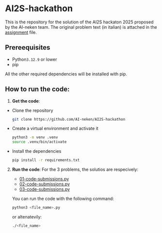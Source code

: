 # AI2S-hackathon

This is the repository for the solution of the AI2S hackaton 2025 proposed by the AI-neken team.
The original problem text (in italian) is attached in the [assignment](./assignment.pdf) file.

## Prereequisites
 - Python`3.12.9` or lower
 - pip

All the other required dependencies will be installed with pip.


## How to run the code: 

1. **Get the code**: 
  - Clone the repository 

    ```bash
    git clone https://github.com/AI-neken/AI2S-hackathon
    ```

  - Create a virtual environment and activate it

    ```bash
    python3 -m venv .venv
    source .venv/bin/activate
    ```
  - Install the dependencies

    ```bash
    pip install -r requirements.txt
    ```
2. **Run the code**:
  For the 3 problems, the solutios are respecively:
    - [01-code-submissions.py](./01-code-submissions.py)
    - [02-code-submissions.py](./02-code-submissions.py)
    - [03-code-submissions.py](./03-code-submissions.py)
 
   You can run the code with the following command:

    ```bash
    python3 <file_name>.py
    ```

    or altenatevily:

    ```bash
    ./<file_name>
    ```

    